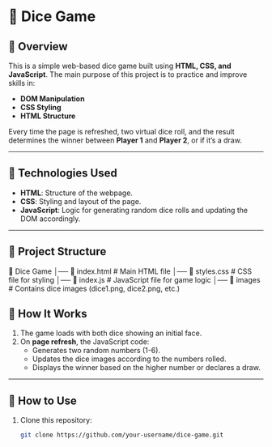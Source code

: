 # 🎲 Dice Game

## 📌 Overview
This is a simple web-based dice game built using **HTML, CSS, and JavaScript**. The main purpose of this project is to practice and improve skills in:
- **DOM Manipulation**
- **CSS Styling**
- **HTML Structure**

Every time the page is refreshed, two virtual dice roll, and the result determines the winner between **Player 1** and **Player 2**, or if it’s a draw.

---

## 🚀 Technologies Used
- **HTML**: Structure of the webpage.
- **CSS**: Styling and layout of the page.
- **JavaScript**: Logic for generating random dice rolls and updating the DOM accordingly.

---

## 📂 Project Structure
📁 Dice Game │── 📄 index.html # Main HTML file │── 📄 styles.css # CSS file for styling │── 📄 index.js # JavaScript file for game logic │── 📁 images # Contains dice images (dice1.png, dice2.png, etc.)

## 🎯 How It Works
1. The game loads with both dice showing an initial face.
2. On **page refresh**, the JavaScript code:
   - Generates two random numbers (1-6).
   - Updates the dice images according to the numbers rolled.
   - Displays the winner based on the higher number or declares a draw.

---

## 📖 How to Use
1. Clone this repository:
   ```sh
   git clone https://github.com/your-username/dice-game.git
